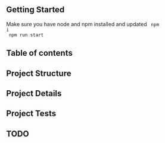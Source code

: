 ## Getting Started
Make sure you have node and npm installed and updated
  <code>
  npm i<br>
  npm run start
  </code>
## Table of contents
## Project Structure
## Project Details
## Project Tests
## TODO